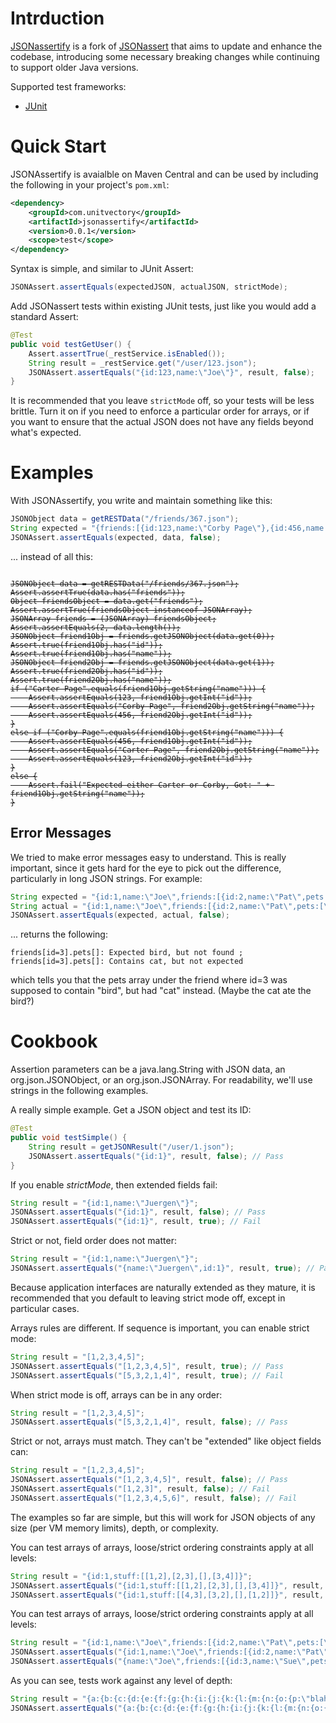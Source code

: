 # Intrduction

[JSONassertify](https://github.com/UnitVectorY-Labs/JSONassertify) is a fork of [JSONassert](https://github.com/skyscreamer/JSONassert) that aims to update and enhance the codebase, introducing some necessary breaking changes while continuing to support older Java versions.

Supported test frameworks:
- [JUnit](http://junit.org)

# Quick Start

JSONAssertify is avaialble on Maven Central and can be used by including the following in your project's `pom.xml`:

```xml
<dependency>
    <groupId>com.unitvectory</groupId>
    <artifactId>jsonassertify</artifactId>
    <version>0.0.1</version>
    <scope>test</scope>
</dependency>
```

Syntax is simple, and similar to JUnit Assert:

```java
JSONAssert.assertEquals(expectedJSON, actualJSON, strictMode);
```

Add JSONassert tests within existing JUnit tests, just like you would add a standard Assert:

```java
@Test
public void testGetUser() {
    Assert.assertTrue(_restService.isEnabled());
    String result = _restService.get("/user/123.json");
    JSONAssert.assertEquals("{id:123,name:\"Joe\"}", result, false);
}
```

It is recommended that you leave `strictMode` off, so your tests will be less brittle. Turn it on if you need to enforce a particular order for arrays, or if you want to ensure that the actual JSON does not have any fields beyond what's expected.

# Examples

With JSONAssertify, you write and maintain something like this:

```java
JSONObject data = getRESTData("/friends/367.json");
String expected = "{friends:[{id:123,name:\"Corby Page\"},{id:456,name:\"Carter Page\"}]}";
JSONAssert.assertEquals(expected, data, false);
```

... instead of all this:

<pre><code><del>
JSONObject data = getRESTData("/friends/367.json");
Assert.assertTrue(data.has("friends"));
Object friendsObject = data.get("friends");
Assert.assertTrue(friendsObject instanceof JSONArray);
JSONArray friends = (JSONArray) friendsObject;
Assert.assertEquals(2, data.length());
JSONObject friend1Obj = friends.getJSONObject(data.get(0));
Assert.true(friend1Obj.has("id"));
Assert.true(friend1Obj.has("name"));
JSONObject friend2Obj = friends.getJSONObject(data.get(1));
Assert.true(friend2Obj.has("id"));
Assert.true(friend2Obj.has("name"));
if ("Carter Page".equals(friend1Obj.getString("name"))) {
    Assert.assertEquals(123, friend1Obj.getInt("id"));
    Assert.assertEquals("Corby Page", friend2Obj.getString("name"));
    Assert.assertEquals(456, friend2Obj.getInt("id"));
}
else if ("Corby Page".equals(friend1Obj.getString("name"))) {
    Assert.assertEquals(456, friend1Obj.getInt("id"));
    Assert.assertEquals("Carter Page", friend2Obj.getString("name"));
    Assert.assertEquals(123, friend2Obj.getInt("id"));
}
else {
    Assert.fail("Expected either Carter or Corby, Got: " + friend1Obj.getString("name"));
}
</del></code></pre>

## Error Messages

We tried to make error messages easy to understand. This is really important, since it gets hard for the eye to pick out the difference, particularly in long JSON strings. For example:

```java
String expected = "{id:1,name:\"Joe\",friends:[{id:2,name:\"Pat\",pets:[\"dog\"]},{id:3,name:\"Sue\",pets:[\"bird\",\"fish\"]}],pets:[]}";
String actual = "{id:1,name:\"Joe\",friends:[{id:2,name:\"Pat\",pets:[\"dog\"]},{id:3,name:\"Sue\",pets:[\"cat\",\"fish\"]}],pets:[]}"
JSONAssert.assertEquals(expected, actual, false);
```

... returns the following:

```
friends[id=3].pets[]: Expected bird, but not found ; friends[id=3].pets[]: Contains cat, but not expected
```

which tells you that the pets array under the friend where id=3 was supposed to contain "bird", but had "cat" instead. 
(Maybe the cat ate the bird?)

# Cookbook

Assertion parameters can be a java.lang.String with JSON data, an org.json.JSONObject, or an org.json.JSONArray. For readability, we'll use strings in the following examples.

A really simple example. Get a JSON object and test its ID:

```java
@Test
public void testSimple() {
    String result = getJSONResult("/user/1.json");
    JSONAssert.assertEquals("{id:1}", result, false); // Pass
}
```

If you enable *strictMode*, then extended fields fail:

```java
String result = "{id:1,name:\"Juergen\"}";
JSONAssert.assertEquals("{id:1}", result, false); // Pass
JSONAssert.assertEquals("{id:1}", result, true); // Fail
```

Strict or not, field order does not matter:

```java
String result = "{id:1,name:\"Juergen\"}";
JSONAssert.assertEquals("{name:\"Juergen\",id:1}", result, true); // Pass
```

Because application interfaces are naturally extended as they mature, it is recommended that you default to leaving strict mode off, except in particular cases.

Arrays rules are different. If sequence is important, you can enable strict mode:

```java
String result = "[1,2,3,4,5]";
JSONAssert.assertEquals("[1,2,3,4,5]", result, true); // Pass
JSONAssert.assertEquals("[5,3,2,1,4]", result, true); // Fail
```

When strict mode is off, arrays can be in any order:

```java
String result = "[1,2,3,4,5]";
JSONAssert.assertEquals("[5,3,2,1,4]", result, false); // Pass
```

Strict or not, arrays must match. They can't be "extended" like object fields can:

```java
String result = "[1,2,3,4,5]";
JSONAssert.assertEquals("[1,2,3,4,5]", result, false); // Pass
JSONAssert.assertEquals("[1,2,3]", result, false); // Fail
JSONAssert.assertEquals("[1,2,3,4,5,6]", result, false); // Fail
```

The examples so far are simple, but this will work for JSON objects of any size (per VM memory limits), depth, or complexity.

You can test arrays of arrays, loose/strict ordering constraints apply at all levels:

```java
String result = "{id:1,stuff:[[1,2],[2,3],[],[3,4]]}";
JSONAssert.assertEquals("{id:1,stuff:[[1,2],[2,3],[],[3,4]]}", result, true); // Pass
JSONAssert.assertEquals("{id:1,stuff:[[4,3],[3,2],[],[1,2]]}", result, false); // Pass
```

You can test arrays of arrays, loose/strict ordering constraints apply at all levels:

```java
String result = "{id:1,name:\"Joe\",friends:[{id:2,name:\"Pat\",pets:[\"dog\"]},{id:3,name:\"Sue\",pets:[\"bird\",\"fish\"]}],pets:[]}";
JSONAssert.assertEquals("{id:1,name:\"Joe\",friends:[{id:2,name:\"Pat\",pets:[\"dog\"]},{id:3,name:\"Sue\",pets:[\"bird\",\"fish\"]}],pets:[]}", result, true); // Pass
JSONAssert.assertEquals("{name:\"Joe\",friends:[{id:3,name:\"Sue\",pets:[\"fish\",\"bird\"]},{id:2,name:\"Pat\",pets:[\"dog\"]}],pets:[],id:1}", result, false); // Pass
```

As you can see, tests work against any level of depth:

```java
String result = "{a:{b:{c:{d:{e:{f:{g:{h:{i:{j:{k:{l:{m:{n:{o:{p:\"blah\"}}}}}}}}}}}}}}}";
JSONAssert.assertEquals("{a:{b:{c:{d:{e:{f:{g:{h:{i:{j:{k:{l:{m:{n:{o:{p:\"blah\"}}}}}}}}}}}}}}}", result, true); // Pass
```

